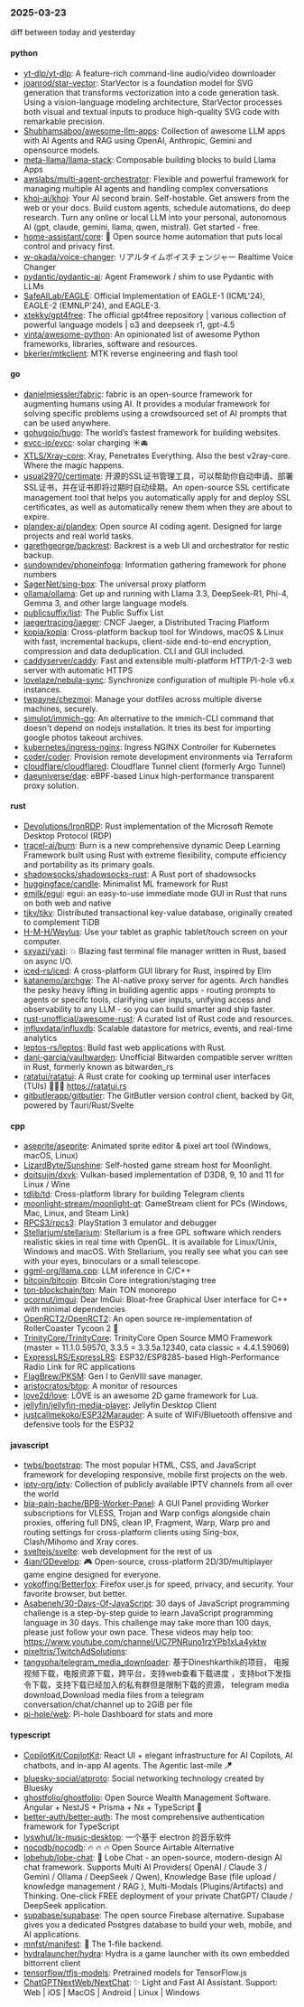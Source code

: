 ### 2025-03-23
diff between today and yesterday

#### python
* [yt-dlp/yt-dlp](https://github.com/yt-dlp/yt-dlp): A feature-rich command-line audio/video downloader
* [joanrod/star-vector](https://github.com/joanrod/star-vector): StarVector is a foundation model for SVG generation that transforms vectorization into a code generation task. Using a vision-language modeling architecture, StarVector processes both visual and textual inputs to produce high-quality SVG code with remarkable precision.
* [Shubhamsaboo/awesome-llm-apps](https://github.com/Shubhamsaboo/awesome-llm-apps): Collection of awesome LLM apps with AI Agents and RAG using OpenAI, Anthropic, Gemini and opensource models.
* [meta-llama/llama-stack](https://github.com/meta-llama/llama-stack): Composable building blocks to build Llama Apps
* [awslabs/multi-agent-orchestrator](https://github.com/awslabs/multi-agent-orchestrator): Flexible and powerful framework for managing multiple AI agents and handling complex conversations
* [khoj-ai/khoj](https://github.com/khoj-ai/khoj): Your AI second brain. Self-hostable. Get answers from the web or your docs. Build custom agents, schedule automations, do deep research. Turn any online or local LLM into your personal, autonomous AI (gpt, claude, gemini, llama, qwen, mistral). Get started - free.
* [home-assistant/core](https://github.com/home-assistant/core): 🏡 Open source home automation that puts local control and privacy first.
* [w-okada/voice-changer](https://github.com/w-okada/voice-changer): リアルタイムボイスチェンジャー Realtime Voice Changer
* [pydantic/pydantic-ai](https://github.com/pydantic/pydantic-ai): Agent Framework / shim to use Pydantic with LLMs
* [SafeAILab/EAGLE](https://github.com/SafeAILab/EAGLE): Official Implementation of EAGLE-1 (ICML'24), EAGLE-2 (EMNLP'24), and EAGLE-3.
* [xtekky/gpt4free](https://github.com/xtekky/gpt4free): The official gpt4free repository | various collection of powerful language models | o3 and deepseek r1, gpt-4.5
* [vinta/awesome-python](https://github.com/vinta/awesome-python): An opinionated list of awesome Python frameworks, libraries, software and resources.
* [bkerler/mtkclient](https://github.com/bkerler/mtkclient): MTK reverse engineering and flash tool

#### go
* [danielmiessler/fabric](https://github.com/danielmiessler/fabric): fabric is an open-source framework for augmenting humans using AI. It provides a modular framework for solving specific problems using a crowdsourced set of AI prompts that can be used anywhere.
* [gohugoio/hugo](https://github.com/gohugoio/hugo): The world’s fastest framework for building websites.
* [evcc-io/evcc](https://github.com/evcc-io/evcc): solar charging ☀️🚘
* [XTLS/Xray-core](https://github.com/XTLS/Xray-core): Xray, Penetrates Everything. Also the best v2ray-core. Where the magic happens.
* [usual2970/certimate](https://github.com/usual2970/certimate): 开源的SSL证书管理工具，可以帮助你自动申请、部署SSL证书，并在证书即将过期时自动续期。An open-source SSL certificate management tool that helps you automatically apply for and deploy SSL certificates, as well as automatically renew them when they are about to expire.
* [plandex-ai/plandex](https://github.com/plandex-ai/plandex): Open source AI coding agent. Designed for large projects and real world tasks.
* [garethgeorge/backrest](https://github.com/garethgeorge/backrest): Backrest is a web UI and orchestrator for restic backup.
* [sundowndev/phoneinfoga](https://github.com/sundowndev/phoneinfoga): Information gathering framework for phone numbers
* [SagerNet/sing-box](https://github.com/SagerNet/sing-box): The universal proxy platform
* [ollama/ollama](https://github.com/ollama/ollama): Get up and running with Llama 3.3, DeepSeek-R1, Phi-4, Gemma 3, and other large language models.
* [publicsuffix/list](https://github.com/publicsuffix/list): The Public Suffix List
* [jaegertracing/jaeger](https://github.com/jaegertracing/jaeger): CNCF Jaeger, a Distributed Tracing Platform
* [kopia/kopia](https://github.com/kopia/kopia): Cross-platform backup tool for Windows, macOS & Linux with fast, incremental backups, client-side end-to-end encryption, compression and data deduplication. CLI and GUI included.
* [caddyserver/caddy](https://github.com/caddyserver/caddy): Fast and extensible multi-platform HTTP/1-2-3 web server with automatic HTTPS
* [lovelaze/nebula-sync](https://github.com/lovelaze/nebula-sync): Synchronize configuration of multiple Pi-hole v6.x instances.
* [twpayne/chezmoi](https://github.com/twpayne/chezmoi): Manage your dotfiles across multiple diverse machines, securely.
* [simulot/immich-go](https://github.com/simulot/immich-go): An alternative to the immich-CLI command that doesn't depend on nodejs installation. It tries its best for importing google photos takeout archives.
* [kubernetes/ingress-nginx](https://github.com/kubernetes/ingress-nginx): Ingress NGINX Controller for Kubernetes
* [coder/coder](https://github.com/coder/coder): Provision remote development environments via Terraform
* [cloudflare/cloudflared](https://github.com/cloudflare/cloudflared): Cloudflare Tunnel client (formerly Argo Tunnel)
* [daeuniverse/dae](https://github.com/daeuniverse/dae): eBPF-based Linux high-performance transparent proxy solution.

#### rust
* [Devolutions/IronRDP](https://github.com/Devolutions/IronRDP): Rust implementation of the Microsoft Remote Desktop Protocol (RDP)
* [tracel-ai/burn](https://github.com/tracel-ai/burn): Burn is a new comprehensive dynamic Deep Learning Framework built using Rust with extreme flexibility, compute efficiency and portability as its primary goals.
* [shadowsocks/shadowsocks-rust](https://github.com/shadowsocks/shadowsocks-rust): A Rust port of shadowsocks
* [huggingface/candle](https://github.com/huggingface/candle): Minimalist ML framework for Rust
* [emilk/egui](https://github.com/emilk/egui): egui: an easy-to-use immediate mode GUI in Rust that runs on both web and native
* [tikv/tikv](https://github.com/tikv/tikv): Distributed transactional key-value database, originally created to complement TiDB
* [H-M-H/Weylus](https://github.com/H-M-H/Weylus): Use your tablet as graphic tablet/touch screen on your computer.
* [sxyazi/yazi](https://github.com/sxyazi/yazi): 💥 Blazing fast terminal file manager written in Rust, based on async I/O.
* [iced-rs/iced](https://github.com/iced-rs/iced): A cross-platform GUI library for Rust, inspired by Elm
* [katanemo/archgw](https://github.com/katanemo/archgw): The AI-native proxy server for agents. Arch handles the pesky heavy lifting in building agentic apps - routing prompts to agents or specifc tools, clarifying user inputs, unifying access and observability to any LLM - so you can build smarter and ship faster.
* [rust-unofficial/awesome-rust](https://github.com/rust-unofficial/awesome-rust): A curated list of Rust code and resources.
* [influxdata/influxdb](https://github.com/influxdata/influxdb): Scalable datastore for metrics, events, and real-time analytics
* [leptos-rs/leptos](https://github.com/leptos-rs/leptos): Build fast web applications with Rust.
* [dani-garcia/vaultwarden](https://github.com/dani-garcia/vaultwarden): Unofficial Bitwarden compatible server written in Rust, formerly known as bitwarden_rs
* [ratatui/ratatui](https://github.com/ratatui/ratatui): A Rust crate for cooking up terminal user interfaces (TUIs) 👨‍🍳🐀 https://ratatui.rs
* [gitbutlerapp/gitbutler](https://github.com/gitbutlerapp/gitbutler): The GitButler version control client, backed by Git, powered by Tauri/Rust/Svelte

#### cpp
* [aseprite/aseprite](https://github.com/aseprite/aseprite): Animated sprite editor & pixel art tool (Windows, macOS, Linux)
* [LizardByte/Sunshine](https://github.com/LizardByte/Sunshine): Self-hosted game stream host for Moonlight.
* [doitsujin/dxvk](https://github.com/doitsujin/dxvk): Vulkan-based implementation of D3D8, 9, 10 and 11 for Linux / Wine
* [tdlib/td](https://github.com/tdlib/td): Cross-platform library for building Telegram clients
* [moonlight-stream/moonlight-qt](https://github.com/moonlight-stream/moonlight-qt): GameStream client for PCs (Windows, Mac, Linux, and Steam Link)
* [RPCS3/rpcs3](https://github.com/RPCS3/rpcs3): PlayStation 3 emulator and debugger
* [Stellarium/stellarium](https://github.com/Stellarium/stellarium): Stellarium is a free GPL software which renders realistic skies in real time with OpenGL. It is available for Linux/Unix, Windows and macOS. With Stellarium, you really see what you can see with your eyes, binoculars or a small telescope.
* [ggml-org/llama.cpp](https://github.com/ggml-org/llama.cpp): LLM inference in C/C++
* [bitcoin/bitcoin](https://github.com/bitcoin/bitcoin): Bitcoin Core integration/staging tree
* [ton-blockchain/ton](https://github.com/ton-blockchain/ton): Main TON monorepo
* [ocornut/imgui](https://github.com/ocornut/imgui): Dear ImGui: Bloat-free Graphical User interface for C++ with minimal dependencies
* [OpenRCT2/OpenRCT2](https://github.com/OpenRCT2/OpenRCT2): An open source re-implementation of RollerCoaster Tycoon 2 🎢
* [TrinityCore/TrinityCore](https://github.com/TrinityCore/TrinityCore): TrinityCore Open Source MMO Framework (master = 11.1.0.59570, 3.3.5 = 3.3.5a.12340, cata classic = 4.4.1.59069)
* [ExpressLRS/ExpressLRS](https://github.com/ExpressLRS/ExpressLRS): ESP32/ESP8285-based High-Performance Radio Link for RC applications
* [FlagBrew/PKSM](https://github.com/FlagBrew/PKSM): Gen I to GenVIII save manager.
* [aristocratos/btop](https://github.com/aristocratos/btop): A monitor of resources
* [love2d/love](https://github.com/love2d/love): LÖVE is an awesome 2D game framework for Lua.
* [jellyfin/jellyfin-media-player](https://github.com/jellyfin/jellyfin-media-player): Jellyfin Desktop Client
* [justcallmekoko/ESP32Marauder](https://github.com/justcallmekoko/ESP32Marauder): A suite of WiFi/Bluetooth offensive and defensive tools for the ESP32

#### javascript
* [twbs/bootstrap](https://github.com/twbs/bootstrap): The most popular HTML, CSS, and JavaScript framework for developing responsive, mobile first projects on the web.
* [iptv-org/iptv](https://github.com/iptv-org/iptv): Collection of publicly available IPTV channels from all over the world
* [bia-pain-bache/BPB-Worker-Panel](https://github.com/bia-pain-bache/BPB-Worker-Panel): A GUI Panel providing Worker subscriptions for VLESS, Trojan and Warp configs alongside chain proxies, offering full DNS, clean IP, Fragment, Warp, Warp pro and routing settings for cross-platform clients using Sing-box, Clash/Mihomo and Xray cores.
* [sveltejs/svelte](https://github.com/sveltejs/svelte): web development for the rest of us
* [4ian/GDevelop](https://github.com/4ian/GDevelop): 🎮 Open-source, cross-platform 2D/3D/multiplayer game engine designed for everyone.
* [yokoffing/Betterfox](https://github.com/yokoffing/Betterfox): Firefox user.js for speed, privacy, and security. Your favorite browser, but better.
* [Asabeneh/30-Days-Of-JavaScript](https://github.com/Asabeneh/30-Days-Of-JavaScript): 30 days of JavaScript programming challenge is a step-by-step guide to learn JavaScript programming language in 30 days. This challenge may take more than 100 days, please just follow your own pace. These videos may help too: https://www.youtube.com/channel/UC7PNRuno1rzYPb1xLa4yktw
* [pixeltris/TwitchAdSolutions](https://github.com/pixeltris/TwitchAdSolutions): 
* [tangyoha/telegram_media_downloader](https://github.com/tangyoha/telegram_media_downloader): 基于Dineshkarthik的项目， 电报视频下载，电报资源下载，跨平台，支持web查看下载进度 ，支持bot下发指令下载，支持下载已经加入的私有群但是限制下载的资源， telegram media download,Download media files from a telegram conversation/chat/channel up to 2GiB per file
* [pi-hole/web](https://github.com/pi-hole/web): Pi-hole Dashboard for stats and more

#### typescript
* [CopilotKit/CopilotKit](https://github.com/CopilotKit/CopilotKit): React UI + elegant infrastructure for AI Copilots, AI chatbots, and in-app AI agents. The Agentic last-mile 🪁
* [bluesky-social/atproto](https://github.com/bluesky-social/atproto): Social networking technology created by Bluesky
* [ghostfolio/ghostfolio](https://github.com/ghostfolio/ghostfolio): Open Source Wealth Management Software. Angular + NestJS + Prisma + Nx + TypeScript 🤍
* [better-auth/better-auth](https://github.com/better-auth/better-auth): The most comprehensive authentication framework for TypeScript
* [lyswhut/lx-music-desktop](https://github.com/lyswhut/lx-music-desktop): 一个基于 electron 的音乐软件
* [nocodb/nocodb](https://github.com/nocodb/nocodb): 🔥 🔥 🔥 Open Source Airtable Alternative
* [lobehub/lobe-chat](https://github.com/lobehub/lobe-chat): 🤯 Lobe Chat - an open-source, modern-design AI chat framework. Supports Multi AI Providers( OpenAI / Claude 3 / Gemini / Ollama / DeepSeek / Qwen), Knowledge Base (file upload / knowledge management / RAG ), Multi-Modals (Plugins/Artifacts) and Thinking. One-click FREE deployment of your private ChatGPT/ Claude / DeepSeek application.
* [supabase/supabase](https://github.com/supabase/supabase): The open source Firebase alternative. Supabase gives you a dedicated Postgres database to build your web, mobile, and AI applications.
* [mnfst/manifest](https://github.com/mnfst/manifest): 🦚 The 1-file backend.
* [hydralauncher/hydra](https://github.com/hydralauncher/hydra): Hydra is a game launcher with its own embedded bittorrent client
* [tensorflow/tfjs-models](https://github.com/tensorflow/tfjs-models): Pretrained models for TensorFlow.js
* [ChatGPTNextWeb/NextChat](https://github.com/ChatGPTNextWeb/NextChat): ✨ Light and Fast AI Assistant. Support: Web | iOS | MacOS | Android | Linux | Windows
